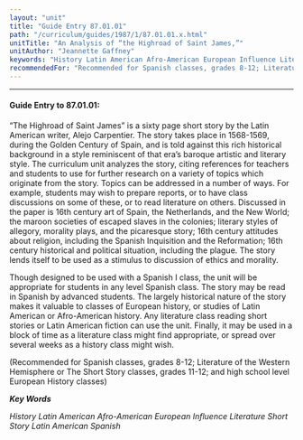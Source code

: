 ```yaml
---
layout: "unit"
title: "Guide Entry 87.01.01"
path: "/curriculum/guides/1987/1/87.01.01.x.html"
unitTitle: "An Analysis of “the Highroad of Saint James,”"
unitAuthor: "Jeannette Gaffney"
keywords: "History Latin American Afro-American European Influence Literature Short Story Latin American Spanish"
recommendedFor: "Recommended for Spanish classes, grades 8-12; Literature of the Western Hemisphere or The Short Story classes, grades 11-12; and high school level European History classes"
---
```

<body>
<hr/>
 <h4>
  Guide Entry to 87.01.01:
 </h4>
 “The Highroad of Saint James” is a sixty page short story by the Latin American writer, Alejo Carpentier. The story takes place in 1568-1569, during the Golden Century of Spain, and is told against this rich historical background in a style reminiscent of that era’s baroque artistic and literary style. The curriculum unit analyzes the story, citing references for teachers and students to use for further research on a variety of topics which originate from the story. Topics can be addressed in a number of ways. For example, students may wish to prepare reports, or to have class discussions on some of these, or to read literature on others. Discussed in the paper is 16th century art of Spain, the Netherlands, and the New World; the maroon societies of escaped slaves in the colonies; literary styles of allegory, morality plays, and the picaresque story; 16th century attitudes about religion, including the Spanish Inquisition and the Reformation; 16th century historical and political situation, including the plague. The story lends itself to be used as a stimulus to discussion of ethics and morality.
 <p>
  Though designed to be used with a Spanish I class, the unit will be appropriate for students in any level Spanish class. The story may be read in Spanish by advanced students. The largely historical nature of the story makes it valuable to classes of European history, or studies of Latin American or Afro-American history. Any literature class reading short stories or Latin American fiction can use the unit. Finally, it may be used in a block of time as a literature class might find appropriate, or spread over several weeks as a history class might wish.
 </p>
 <p>
  (Recommended for Spanish classes, grades 8-12; Literature of the Western Hemisphere or The Short Story classes, grades 11-12; and high school level European History classes)
 </p>
<p>
  <b>
   <i>
    Key Words
   </i>
  </b>
  <br/>
 </p>
 <p>
  <i>
   History Latin American Afro-American European Influence Literature Short Story Latin American Spanish
  </i>
 </p>

</body>